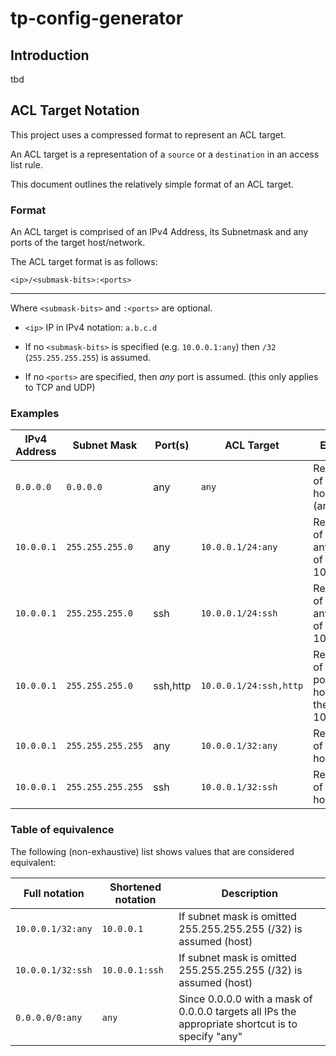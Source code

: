# tp-config-generator

## Introduction

tbd

## ACL Target Notation

This project uses a compressed format to represent an ACL target.

An ACL target is a representation of a `source` or a `destination` in an access list rule.

This document outlines the relatively simple format of an ACL target.

### Format

An ACL target is comprised of an IPv4 Address, its Subnetmask and any ports of the target host/network.

The ACL target format is as follows:

`<ip>/<submask-bits>:<ports>`

---

Where `<submask-bits>` and `:<ports>` are optional.

- `<ip>` IP in IPv4 notation: `a.b.c.d`

- If no `<submask-bits>` is specified (e.g. `10.0.0.1:any`) then `/32` (`255.255.255.255`) is assumed.

- If no `<ports>` are specified, then _any_ port is assumed. (this only applies to TCP and UDP)

### Examples

| IPv4 Address | Subnet Mask     | Port(s) | ACL Target  | Explanation                                                             |
|------------|-----------------|-------------------|----------------------|-------------------------------------------------------------------------|
| `0.0.0.0`    | `0.0.0.0` | any               | `any`              | Representation of any port of host 0.0.0.0 (any host)                               |
| `10.0.0.1`   | `255.255.255.0`   | any               | `10.0.0.1/24:any`          | Representation of any port of any host inside of the network 10.0.0.1/24                                   |
| `10.0.0.1`   | `255.255.255.0`  | ssh               | `10.0.0.1/24:ssh`      | Representation of ssh port of any host inside of the network 10.0.0.1/24                 |
| `10.0.0.1`   | `255.255.255.0`   | ssh,http          | `10.0.0.1/24:ssh,http` | Representation of ssh and http ports of any host inside of the network 10.0.0.1/24 |
| `10.0.0.1`   | `255.255.255.255` | any               | `10.0.0.1/32:any`             | Representation of any port of host 10.0.0.1            
| `10.0.0.1`   | `255.255.255.255` | ssh               | `10.0.0.1/32:ssh`             | Representation of ssh port of host 10.0.0.1                                         |

### Table of equivalence

The following (non-exhaustive) list shows values that are considered equivalent:

| Full notation   | Shortened notation | Description                                                                                       |
|-----------------|--------------------|---------------------------------------------------------------------------------------------------|
| `10.0.0.1/32:any` | `10.0.0.1`           | If subnet mask is omitted 255.255.255.255 (/32) is assumed (host)                                 |
| `10.0.0.1/32:ssh` | `10.0.0.1:ssh`       | If subnet mask is omitted 255.255.255.255 (/32) is assumed (host)                                 |
| `0.0.0.0/0:any`   | `any`                | Since 0.0.0.0 with a mask of 0.0.0.0 targets all IPs the appropriate shortcut is to specify "any" |
